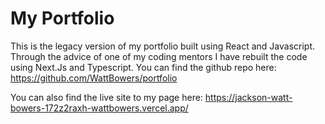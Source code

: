 # My Portfolio

This is the legacy version of my portfolio built using React and Javascript. Through the advice of one of my coding mentors I have rebuilt the code using Next.Js and Typescript. You can find the github repo here: https://github.com/WattBowers/portfolio 

You can also find the live site to my page here: https://jackson-watt-bowers-172z2raxh-wattbowers.vercel.app/
